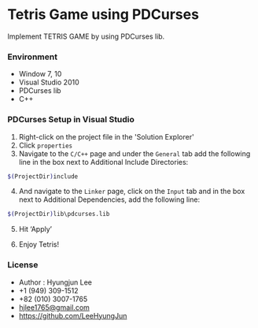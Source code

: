 # Tetris Game using PDCurses

Implement TETRIS GAME by using PDCurses lib.

### Environment

* Window 7, 10
* Visual Studio 2010
* PDCurses lib
* C++

### PDCurses Setup in Visual Studio

1. Right-click on the project file in the 'Solution Explorer'
2. Click `properties`
3. Navigate to the `C/C++` page and under the `General` tab add the following line in the box next to Additional Include Directories:

```sh
$(ProjectDir)include
```
4. And navigate to the `Linker` page, click on the `Input` tab and in the box next to Additional Dependencies, add the following line:

```sh
$(ProjectDir)lib\pdcurses.lib
```
5. Hit ‘Apply’

6. Enjoy Tetris!


### License

* Author : Hyungjun Lee
* +1 (949) 309-1512
* +82 (010) 3007-1765
* hjlee1765@gmail.com
* https://github.com/LeeHyungJun

